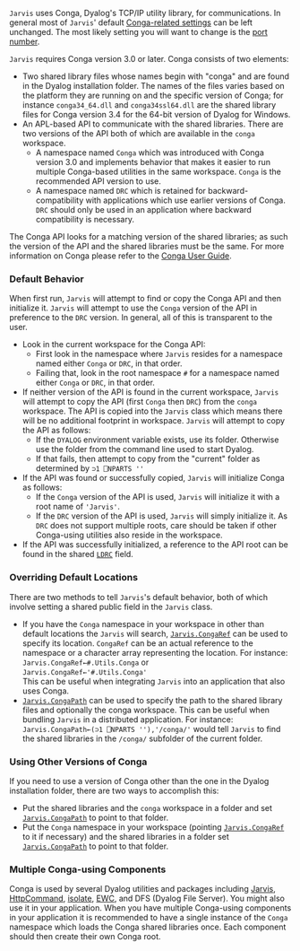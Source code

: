 `Jarvis` uses Conga, Dyalog's TCP/IP utility library, for communications. In general most of `Jarvis`' default [Conga-related settings](./settings-conga.md) can be left unchanged.  The most likely setting you will want to change is the [port number](./settings-conga.md#port).

`Jarvis` requires Conga version 3.0 or later. Conga consists of two elements:

* Two shared library files whose names begin with "conga" and are found in the Dyalog installation folder. The names of the files varies based on the platform they are running on and the specific version of Conga; for instance `conga34_64.dll` and `conga34ssl64.dll` are the shared library files for Conga version 3.4 for the 64-bit version of Dyalog for Windows.
* An APL-based API to communicate with the shared libraries. There are two versions of the API both of which are available in the `conga` workspace.
    * A namespace named `Conga` which was introduced with Conga version 3.0 and implements behavior that makes it easier to run multiple Conga-based utilities in the same workspace. `Conga` is the recommended API version to use.
    * A namespace named `DRC` which is retained for backward-compatibility with applications which use earlier versions of Conga. `DRC` should only be used in an application where backward compatibility is necessary.

The Conga API looks for a matching version of the shared libraries; as such the version of the API and the shared libraries must be the same. For more information on Conga please refer to the [Conga User Guide](https://docs.dyalog.com/latest/Conga%20User%20Guide.pdf).

### Default Behavior
When first run, `Jarvis` will attempt to find or copy the Conga API and then initialize it. `Jarvis` will attempt to use the `Conga` version of the API in preference to the `DRC` version. In general, all of this is transparent to the user.

* Look in the current workspace for the Conga API:
    * First look in the namespace where `Jarvis` resides for a namespace named either `Conga` or `DRC`, in that order.
    * Failing that, look in the root namespace `#` for a namespace named either `Conga` or `DRC`, in that order.
* If neither version of the API is found in the current workspace, `Jarvis` will attempt to copy the API (first `Conga` then `DRC`) from the `conga` workspace. The API is copied into the `Jarvis` class which means there will be no additional footprint in workspace. `Jarvis` will attempt to copy the API as follows:
    * If the `DYALOG` environment variable exists, use its folder. Otherwise use the folder from the command line used to start Dyalog.
    * If that fails, then attempt to copy from the "current" folder as determined by `⊃1 ⎕NPARTS ''`
* If the API was found or successfully copied, `Jarvis` will initialize Conga as follows:
    * If the `Conga` version of the API is used, `Jarvis` will initialize it with a root name of `'Jarvis'`.
    * If the `DRC` version of the API is used, `Jarvis` will simply initialize it. As `DRC` does not support multiple roots, care should be taken if other Conga-using utilities also reside in the workspace.
* If the API was successfully initialized, a reference to the API root can be found in the shared [`LDRC`](./settings-shared.md#ldrc) field.

### Overriding Default Locations
There are two methods to tell `Jarvis`'s default behavior, both of which involve setting a shared public field in the `Jarvis` class.

* If you have the `Conga` namespace in your workspace in other than default locations the `Jarvis` will search, [`Jarvis.CongaRef`](./settings-shared.md#congaref) can be used to specify its location. `CongaRef` can be an actual reference to the namespace or a character array representing the location. For instance:<br>
`Jarvis.CongaRef←#.Utils.Conga` or<br>
`Jarvis.CongaRef←'#.Utils.Conga'`<br>
This can be useful when integrating `Jarvis` into an application that also uses Conga.
* [`Jarvis.CongaPath`](./settings-shared.md#congapath) can be used to specify the path to the shared library files and optionally the conga workspace. This can be useful when bundling `Jarvis` in a distributed application. For instance:<br>
`Jarvis.CongaPath←(⊃1 ⎕NPARTS ''),'/conga/'` would tell `Jarvis` to find the shared libraries in the `/conga/` subfolder of the current folder.

### Using Other Versions of Conga
If you need to use a version of Conga other than the one in the Dyalog installation folder, there are two ways to accomplish this:

* Put the shared libraries and the `conga` workspace in a folder and set [`Jarvis.CongaPath`](./settings-shared.md#congapath) to point to that folder.
* Put the `Conga` namespace in your workspace (pointing [`Jarvis.CongaRef`](./settings-shared.md#congaref)  to it if necessary) and the shared libraries in a folder set [`Jarvis.CongaPath`](./settings-shared.md#congapath) to point to that folder.

### Multiple Conga-using Components
Conga is used by several Dyalog utilities and packages including [Jarvis](https://github.com/Dyalog/Jarvis), [HttpCommand](https://github.com/Dyalog/HttpCommand), [isolate](https://github.com/Dyalog/isolate), [EWC](https://github.com/Dyalog/ewc), and DFS (Dyalog File Server). You might also use it in your application. When you have multiple Conga-using components in your application it is recommended to have a single instance of the `Conga` namespace which loads the Conga shared libraries once. Each component should then create their own Conga root.